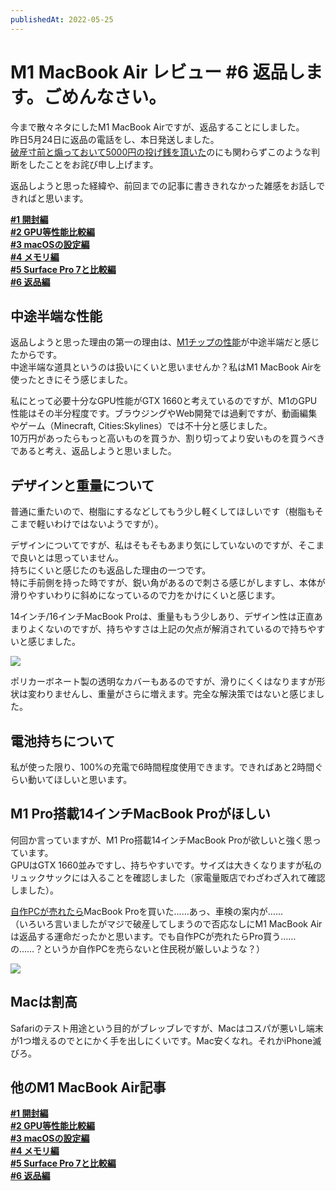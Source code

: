 ```yaml
---
publishedAt: 2022-05-25
---
```


# M1 MacBook Air レビュー #6 返品します。ごめんなさい。

今まで散々ネタにしたM1 MacBook Airですが、返品することにしました。\
昨日5月24日に返品の電話をし、本日発送しました。\
[破産寸前と煽っておいて5000円の投げ銭を頂いた](https://hide.ac/articles/EJQJFviAo)のにも関わらずこのような判断をしたことをお詫び申し上げます。

返品しようと思った経緯や、前回までの記事に書ききれなかった雑感をお話しできればと思います。

[**#1 開封編**](../05-20%20m1mba-1)  
[**#2 GPU等性能比較編**](../05-20%20m1mba-2)  
[**#3 macOSの設定編**](../05-20%20m1mba-3)  
[**#4 メモリ編**](../05-20%20m1mba-4)  
[**#5 Surface Pro 7と比較編**](../05-20%20m1mba-5)  
[**#6 返品編**](../05-20%20m1mba-6)

## 中途半端な性能

返品しようと思った理由の第一の理由は、[M1チップの性能](https://hide.ac/articles/Eav9ZAVVY)が中途半端だと感じたからです。\
中途半端な道具というのは扱いにくいと思いませんか？私はM1 MacBook Airを使ったときにそう感じました。

私にとって必要十分なGPU性能がGTX 1660と考えているのですが、M1のGPU性能はその半分程度です。ブラウジングやWeb開発では過剰ですが、動画編集やゲーム（Minecraft, Cities:Skylines）では不十分と感じました。\
10万円があったらもっと高いものを買うか、割り切ってより安いものを買うべきであると考え、返品しようと思いました。

## デザインと重量について

普通に重たいので、樹脂にするなどしてもう少し軽くしてほしいです（樹脂もそこまで軽いわけではないようですが）。

デザインについてですが、私はそもそもあまり気にしていないのですが、そこまで良いとは思っていません。\
持ちにくいと感じたのも返品した理由の一つです。\
特に手前側を持った時ですが、鋭い角があるので刺さる感じがしますし、本体が滑りやすいわりに斜めになっているので力をかけにくいと感じます。

14インチ/16インチMacBook Proは、重量ももう少しあり、デザイン性は正直あまりよくないのですが、持ちやすさは上記の欠点が解消されているので持ちやすいと感じました。

![](0.png)

ポリカーボネート製の透明なカバーもあるのですが、滑りにくくはなりますが形状は変わりませんし、重量がさらに増えます。完全な解決策ではないと感じました。

## 電池持ちについて

私が使った限り、100%の充電で6時間程度使用できます。できればあと2時間ぐらい動いてほしいと思います。

## M1 Pro搭載14インチMacBook Proがほしい

何回か言っていますが、M1 Pro搭載14インチMacBook Proが欲しいと強く思っています。\
GPUはGTX 1660並みですし、持ちやすいです。サイズは大きくなりますが私のリュックサックには入ることを確認しました（家電量販店でわざわざ入れて確認しました）。

[自作PCが売れたら](https://www.mercari.com/jp/items/m15185092296/)MacBook Proを買いた……あっ、車検の案内が……\
（いろいろ言いましたがマジで破産してしまうので否応なしにM1 MacBook Airは返品する運命だったかと思います。でも自作PCが売れたらPro買う……の……？というか自作PCを売らないと住民税が厳しいような？）

![](1.png)

## Macは割高

Safariのテスト用途という目的がブレッブレですが、Macはコスパが悪いし端末が1つ増えるのでとにかく手を出しにくいです。Mac安くなれ。それかiPhone滅びろ。

## 他のM1 MacBook Air記事

[**#1 開封編**](../05-20%20m1mba-1)  
[**#2 GPU等性能比較編**](../05-20%20m1mba-2)  
[**#3 macOSの設定編**](../05-20%20m1mba-3)  
[**#4 メモリ編**](../05-20%20m1mba-4)  
[**#5 Surface Pro 7と比較編**](../05-20%20m1mba-5)  
[**#6 返品編**](../05-20%20m1mba-6)
